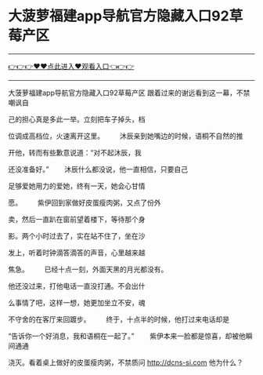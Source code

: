 # 大菠萝福建app导航官方隐藏入口92草莓产区

<hr/><a href="https://github.com/sikiuc/genj/issues/1">👉👉👉♥♥点此进入♥观看入口👈👉👉</a><hr/>

大菠萝福建app导航官方隐藏入口92草莓产区
跟着过来的谢远看到这一幕，不禁嘲讽自

己的担心真是多此一举。立刻把车子掉头，档

位调成高档位，火速离开这里。
　　沐辰亲到她嘴边的时候，语桐不自然的推

开他，转而有些歉意说道：“对不起沐辰，我

还没准备好。”
　　沐辰什么都没说，他一直相信，只要自己

足够爱她用力的爱她，终有一天，她会心甘情

愿。
　　紫伊回到家做好皮蛋瘦肉粥，又点了份外

卖，然后一直趴在窗前望着楼下，等待那个身

影。两个小时过去了，实在站不住了，坐在沙

发上，听着时钟滴答滴答的声音，心里越来越

焦急。
　　已经十点一刻，外面天黑的月光都没有。

他还没过来，打他电话一直没打通。不会出什

么事情了吧，这样一想，她更加坐立不安，魂

不守舍的在客厅来回踱步。
　　终于，十点半的时候，他打过来电话却是

“告诉你一个好消息，我和语桐在一起了。”
　　紫伊本来一脸都是惊喜，却被他瞬间通通

浇灭。看着桌上做好的皮蛋瘦肉粥，不禁质问
http://dcns-si.com
他为什么？
